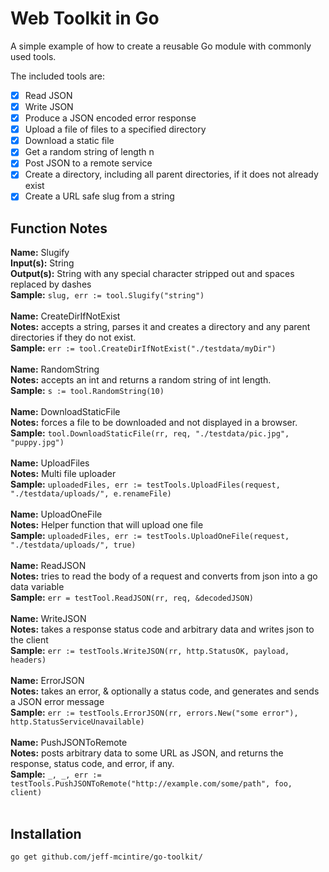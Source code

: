 # Web Toolkit in Go

A simple example of how to create a reusable Go module with commonly used tools.

The included tools are:

- [X] Read JSON
- [X] Write JSON
- [X] Produce a JSON encoded error response
- [X] Upload a file of files to a specified directory
- [X] Download a static file
- [X] Get a random string of length n
- [X] Post JSON to a remote service
- [X] Create a directory, including all parent directories, if it does not already exist
- [X] Create a URL safe slug from a string

## Function Notes
**Name:** Slugify <br />
**Input(s):** String <br />
**Output(s):** String with any special character stripped out and spaces replaced by dashes <br />
**Sample:** ```slug, err := tool.Slugify("string")``` <br />
<br />
**Name:** CreateDirIfNotExist <br />
**Notes:** accepts a string, parses it and creates a directory and any parent directories if they do not exist. <br />
**Sample:** ```err := tool.CreateDirIfNotExist("./testdata/myDir")``` <br />
<br />
**Name:** RandomString <br />
**Notes:** accepts an int and returns a random string of int length. <br />
**Sample:** ```s := tool.RandomString(10)``` <br />
<br />
**Name:** DownloadStaticFile <br />
**Notes:** forces a file to be downloaded and not displayed in a browser. <br />
**Sample:** ```tool.DownloadStaticFile(rr, req, "./testdata/pic.jpg", "puppy.jpg")``` <br />
<br />
**Name:** UploadFiles <br />
**Notes:** Multi file uploader <br />
**Sample:** ```uploadedFiles, err := testTools.UploadFiles(request, "./testdata/uploads/", e.renameFile)``` <br />
<br />
**Name:** UploadOneFile <br />
**Notes:** Helper function that will upload one  file <br />
**Sample:** ```uploadedFiles, err := testTools.UploadOneFile(request, "./testdata/uploads/", true)``` <br />
<br />
**Name:** ReadJSON <br />
**Notes:** tries to read the body of a request and converts from json into a go data variable <br />
**Sample:** ```err = testTool.ReadJSON(rr, req, &decodedJSON)``` <br />
<br />
**Name:** WriteJSON <br /> 
**Notes:** takes a response status code and arbitrary data and writes json to the client <br />
**Sample:** ```err := testTools.WriteJSON(rr, http.StatusOK, payload, headers)``` <br />
<br />
**Name:** ErrorJSON <br />
**Notes:** takes an error, & optionally a status code, and generates and sends a JSON error message <br />
**Sample:** ```err := testTools.ErrorJSON(rr, errors.New("some error"), http.StatusServiceUnavailable)``` <br />
<br />
**Name:** PushJSONToRemote <br />
**Notes:** posts arbitrary data to some URL as JSON, and returns the response, status code, and error, if any. <br />
**Sample:** ```_, _, err := testTools.PushJSONToRemote("http://example.com/some/path", foo, client)``` <br />
<br />
## Installation

`go get github.com/jeff-mcintire/go-toolkit/`
